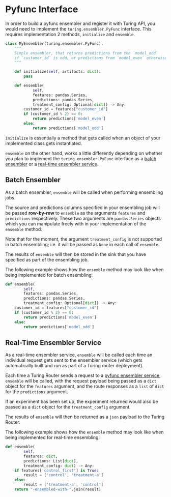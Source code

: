 # Pyfunc Interface

In order to build a pyfunc ensembler and register it with Turing API, you would need to implement the 
`turing.ensembler.PyFunc` interface. This requires implementation 2 methods, `initialize` and `ensemble`.

```python
class MyEnsembler(turing.ensembler.PyFunc):
    """
    Simple ensembler, that returns predictions from the `model_odd`
    if `customer_id` is odd, or predictions from `model_even` otherwise
    """

    def initialize(self, artifacts: dict):
        pass

    def ensemble(
            self,
            features: pandas.Series,
            predictions: pandas.Series,
            treatment_config: Optional[dict]) -> Any:
        customer_id = features["customer_id"]
        if (customer_id % 2) == 0:
            return predictions['model_even']
        else:
            return predictions['model_odd']
```

`initialize` is essentially a method that gets called when an object of your implemented class gets instantiated. 

`ensemble` on the other hand, works a little differently depending on whether you plan to implement the 
`turing.ensembler.PyFunc` interface as a [batch ensembler](#batch-ensembler) or a 
[real-time ensembler service](#real-time-ensembler-service).

## Batch Ensembler
As a batch ensembler, `ensemble` will be called when performing ensembling jobs.

The source and predictions columns specified in your ensembling job will be passed **row-by-row** to `ensemble` as the 
arguments `features` and `predictions` respectively. These two arguments are `pandas.Series` objects which you can 
manipulate freely with in your implementation of the `ensemble` method. 

Note that for the moment, the argument `treatment_config` is not supported in batch ensembling; i.e. it will be 
passed as `None` in each call of `ensemble`.

The results of `ensemble` will then be stored in the sink that you have specified as part of the ensembling job.

The following example shows how the `ensemble` method may look like when being implemented for batch ensembling: 
```python
def ensemble(
        self,
        features: pandas.Series,
        predictions: pandas.Series,
        treatment_config: Optional[dict]) -> Any:
    customer_id = features["customer_id"]
    if (customer_id % 2) == 0:
        return predictions['model_even']
    else:
        return predictions['model_odd']
```

## Real-Time Ensembler Service
As a real-time ensembler service, `ensemble` will be called each time an individual request gets sent to the 
ensembler service (which gets automatically built and run as part of a Turing router deployment).

Each time a Turing Router sends a request to a 
[pyfunc ensembler service](../../../../docs/how-to/create-a-router/configure-ensembler.md#pyfunc-ensembler), 
`ensemble` will be called, with the request payload being passed as a `dict` object for the `features` argument, and 
the route responses as a `list` of `dict` for the `predictions` argument. 

If an experiment has been set up, the experiment returned would also be passed as a `dict` object for the 
`treatment_config` argument.

The results of `ensemble` will then be returned as a `json` payload to the Turing Router.

The following example shows how the `ensemble` method may look like when being implemented for real-time ensembling:

```python
def ensemble(
        self,
        features: dict,
        predictions: List[dict],
        treatment_config: dict) -> Any:
    if features['control_first'] is True:
        result = ['control', 'treatment-a']
    else:
        result = ['treatment-a', 'control']
    return "-ensembled-with-".join(result)
```